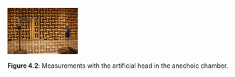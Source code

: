 ![Fig 4.2](fig4_02.png)

**Figure 4.2**: Measurements with the
artificial head in the anechoic chamber.
